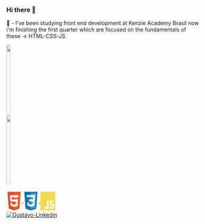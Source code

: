### Hi there 👋

📖 - I've been studying front end development at Kenzie Academy Brasil now i'm finishing  the first quarter which are focused on the fundamentals of these -> HTML-CSS-JS

  <div style='display:inline-block'>
  <a href="https://github.com/gustavool1">
  <img width='48%'height="180em" src="https://github-readme-stats.vercel.app/api?username=gustavool1&show_icons=true&theme=dark&include_all_commits=true&count_private=true"/>
  <img width='48%' height="180em" src="https://github-readme-stats.vercel.app/api/top-langs/?username=gustavool1&layout=compact&langs_count=7&theme=dark"/>
  </div>

<div style="display: inline_block"><br>
  <img align="center" alt="Gustavo-HTML" height="50" width="40" src="https://raw.githubusercontent.com/devicons/devicon/master/icons/html5/html5-original.svg">
  <img align="center" alt="Gustavo-CSS" height="50" width="40" src="https://raw.githubusercontent.com/devicons/devicon/master/icons/css3/css3-original.svg">
  <img align="center" alt="Gustavo-Js" height="50" width="40" src="https://raw.githubusercontent.com/devicons/devicon/master/icons/javascript/javascript-plain.svg">
</div>
  
 
<div>
  <img align="center" alt="Gustavo-Linkedin" height="50" width="100" src="https://img.shields.io/badge/LinkedIn-0077B5?style=for-the-badge&logo=linkedin&logoColor=white"/>
</div>
